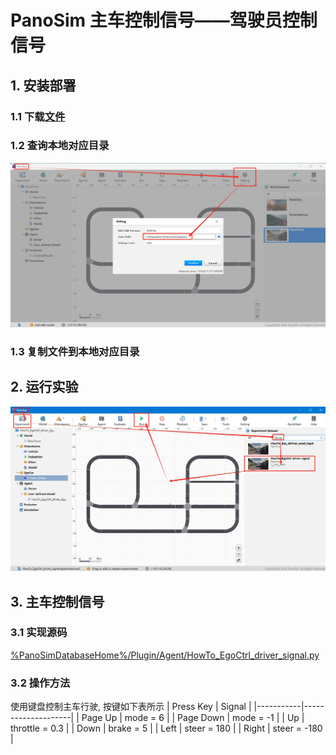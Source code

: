 # PanoSim 主车控制信号——驾驶员控制信号

## 1. 安装部署

### 1.1 下载[文件](https://github.com/liyanlee/PanoSim_How_To/tree/main/EgoControl/driver_signal/PanoSimDatabase)

### 1.2 查询本地对应目录
![image](../../Bus/ego/docs/images/folder.jpg)

### 1.3 复制文件到本地对应目录

## 2. 运行实验
![image](docs/images/open.jpg)

## 3. 主车控制信号

### 3.1 实现源码
[%PanoSimDatabaseHome%/Plugin/Agent/HowTo_EgoCtrl_driver_signal.py](PanoSimDatabase/Plugin/Agent/HowTo_EgoCtrl_driver_signal.py)

### 3.2 操作方法
使用键盘控制主车行驶, 按键如下表所示
| Press Key | Signal             |
|-----------|--------------------|
| Page Up   | mode      =   6    |
| Page Down | mode      =   -1   |
| Up        | throttle  =   0.3  |
| Down      | brake     =   5    |
| Left      | steer     =   180  |
| Right     | steer     =   -180 |
